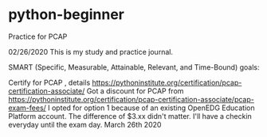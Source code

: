 # python-beginner
Practice for PCAP

02/26/2020
This is my study and practice journal.

SMART (Specific, Measurable, Attainable, Relevant, and Time-Bound) goals:

Certify for PCAP , details https://pythoninstitute.org/certification/pcap-certification-associate/
Got a discount for PCAP from https://pythoninstitute.org/certification/pcap-certification-associate/pcap-exam-fees/
I opted for option 1 because of an existing OpenEDG Education Platform account. The difference of $3.xx didn't matter.
I'll have a checkin everyday until the exam day. March 26th 2020
